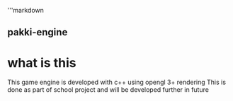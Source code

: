 '''markdown
## pakki-engine

# what is this

This game engine is developed with c++ using opengl 3+ rendering
This is done as part of school project and will be developed further
in future